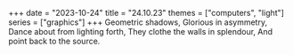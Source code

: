 +++
date = "2023-10-24"
title = "24.10.23"
themes = ["computers", "light"]
series = ["graphics"]
+++
Geometric shadows,
Glorious in asymmetry,
Dance about from lighting forth,
They clothe the walls in splendour,
And point back to the source.
